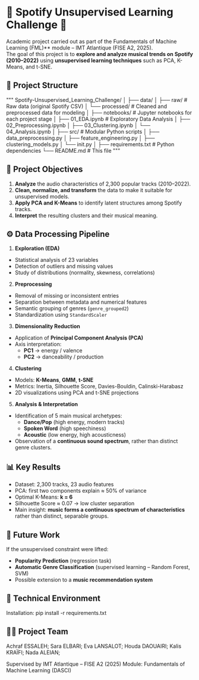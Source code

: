 # 🎵 Spotify Unsupervised Learning Challenge 🎵

Academic project carried out as part of the Fundamentals of Machine Learning (FML)** module – IMT Atlantique (FISE A2, 2025).  
The goal of this project is to **explore and analyze musical trends on Spotify (2010–2022)** using **unsupervised learning techniques** such as PCA, K-Means, and t-SNE.

## 📁 Project Structure

"""
Spotify-Unsupervised_Learning_Challenge/
│
├── data/
│ ├── raw/ # Raw data (original Spotify CSV)
│ └── processed/ # Cleaned and preprocessed data for modeling
│
├── notebooks/ # Jupyter notebooks for each project stage
│ ├── 01_EDA.ipynb # Exploratory Data Analysis
│ ├── 02_Preprocessing.ipynb
│ ├── 03_Clustering.ipynb
│ └── 04_Analysis.ipynb
│
├── src/ # Modular Python scripts
│ ├── data_preprocessing.py
│ ├── feature_engineering.py
│ ├── clustering_models.py
│ └── init.py
│
├── requirements.txt # Python dependencies
└── README.md # This file
"""


## 🧠 Project Objectives

1. **Analyze** the audio characteristics of 2,300 popular tracks (2010–2022).  
2. **Clean, normalize, and transform** the data to make it suitable for unsupervised models.  
3. **Apply PCA and K-Means** to identify latent structures among Spotify tracks.  
4. **Interpret** the resulting clusters and their musical meaning.  


## ⚙️ Data Processing Pipeline

1. **Exploration (EDA)**
- Statistical analysis of 23 variables  
- Detection of outliers and missing values  
- Study of distributions (normality, skewness, correlations)  

2. **Preprocessing**
- Removal of missing or inconsistent entries  
- Separation between metadata and numerical features  
- Semantic grouping of genres (`genre_grouped2`)  
- Standardization using `StandardScaler`  

3. **Dimensionality Reduction**
- Application of **Principal Component Analysis (PCA)**  
- Axis interpretation:  
  - **PC1** → energy / valence  
  - **PC2** → danceability / production  

4. **Clustering**
- Models: **K-Means**, **GMM**, **t-SNE**  
- Metrics: Inertia, Silhouette Score, Davies-Bouldin, Calinski-Harabasz  
- 2D visualizations using PCA and t-SNE projections  

5. **Analysis & Interpretation**
- Identification of 5 main musical archetypes:
  - **Dance/Pop** (high energy, modern tracks)
  - **Spoken Word** (high speechiness)
  - **Acoustic** (low energy, high acousticness)
- Observation of a **continuous sound spectrum**, rather than distinct genre clusters.  


## 📊 Key Results

- Dataset: 2,300 tracks, 23 audio features  
- PCA: first two components explain ≈ 50% of variance  
- Optimal K-Means: **k = 6**  
- Silhouette Score ≈ 0.07 → low cluster separation  
- Main insight: **music forms a continuous spectrum of characteristics** rather than distinct, separable groups.  



## 🚀 Future Work

If the unsupervised constraint were lifted:
- **Popularity Prediction** (regression task)
- **Automatic Genre Classification** (supervised learning – Random Forest, SVM)
- Possible extension to a **music recommendation system**



## 🧰 Technical Environment

Installation: pip install -r requirements.txt


## 👨‍💻 Project Team

Achraf ESSALEH; 
Sara ELBARI;
Eva LANSALOT;
Houda DAOUAIRI;
Kalis KRAÏFI;
Nada ALEIAN;




Supervised by IMT Atlantique – FISE A2 (2025)
Module: Fundamentals of Machine Learning (DASCI)
